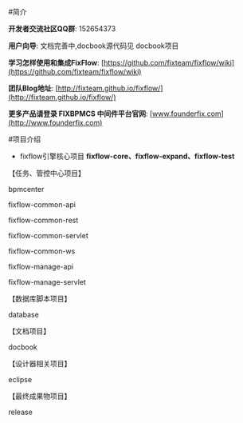 #简介

**开发者交流社区QQ群**: 152654373

**用户向导**: 文档完善中,docbook源代码见 docbook项目

**学习怎样使用和集成FixFlow**: [https://github.com/fixteam/fixflow/wiki](https://github.com/fixteam/fixflow/wiki)

**团队Blog地址**: [http://fixteam.github.io/fixflow/](http://fixteam.github.io/fixflow/)

**更多产品请登录 FIXBPMCS 中间件平台官网**: [www.founderfix.com](http://www.founderfix.com)

#项目介绍
* fixflow引擎核心项目 **fixflow-core、fixflow-expand、fixflow-test**







【任务、管控中心项目】

bpmcenter

fixflow-common-api

fixflow-common-rest

fixflow-common-servlet

fixflow-common-ws

fixflow-manage-api

fixflow-manage-servlet




【数据库脚本项目】

database



【文档项目】

docbook

【设计器相关项目】

eclipse

【最终成果物项目】

release




